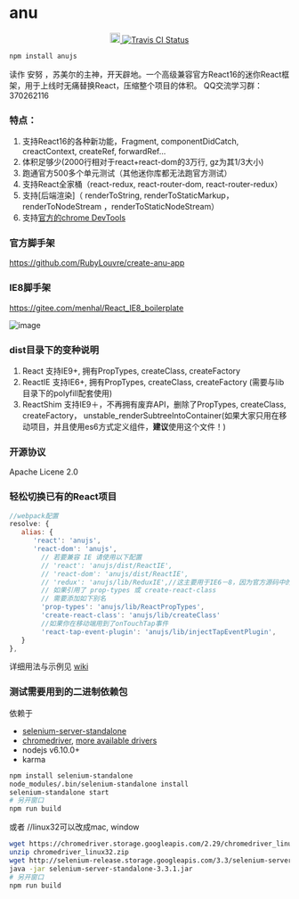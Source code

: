 # anu

<p align="center">
<a href="https://badge.fury.io/js/anujs">
<img src="https://badge.fury.io/js/anujs.svg" alt="npm version" height="18">
</a>
<a href="https://travis-ci.org/RubyLouvre/anu">
<img src="https://travis-ci.org/RubyLouvre/anu.svg?branch=master" alt="Travis CI Status"/>
</a>

</p>


```bash
npm install anujs
```

读作 安努 ，苏美尔的主神，开天辟地。一个高级兼容官方React16的迷你React框架，用于上线时无痛替换React，压缩整个项目的体积。
QQ交流学习群：  370262116

### 特点：

1. 支持React16的各种新功能，Fragment, componentDidCatch, creactContext, createRef, forwardRef...
2. 体积足够少(2000行相对于react+react-dom的3万行, gz为其1/3大小)
3. 跑通官方500多个单元测试（其他迷你库都无法跑官方测试）
4. 支持React全家桶（react-redux, react-router-dom, react-router-redux）
5. 支持[后端渲染]（ renderToString, renderToStaticMarkup， renderToNodeStream ，renderToStaticNodeStream）
6. 支持[官方的chrome DevTools](https://github.com/RubyLouvre/anu/wiki/react-chrome%E5%BC%80%E5%8F%91%E8%80%85%E5%B7%A5%E5%85%B7)

### 官方脚手架 

https://github.com/RubyLouvre/create-anu-app

### IE8脚手架 

https://gitee.com/menhal/React_IE8_boilerplate


![image](https://cloud.githubusercontent.com/assets/190846/26769869/e5e1f6c0-49e4-11e7-94c9-f106179cf40f.png)

### dist目录下的变种说明
1. React 支持IE9+, 拥有PropTypes, createClass, createFactory
2. ReactIE 支持IE6+, 拥有PropTypes, createClass, createFactory (需要与lib目录下的polyfill配套使用)
3. ReactShim 支持IE9＋，不再拥有废弃API，删除了PropTypes, createClass, createFactory， unstable_renderSubtreeIntoContainer(如果大家只用在移动项目，并且使用es6方式定义组件，**建议**使用这个文件！)

### 开源协议 
Apache Licene 2.0

### 轻松切换已有的React项目

```js
//webpack配置
resolve: {
   alias: {
      'react': 'anujs',
      'react-dom': 'anujs',
        // 若要兼容 IE 请使用以下配置
        // 'react': 'anujs/dist/ReactIE',
        // 'react-dom': 'anujs/dist/ReactIE',
        // 'redux': 'anujs/lib/ReduxIE',//这主要用于IE6－8，因为官方源码中的isPlainObject方法性能超差
        // 如果引用了 prop-types 或 create-react-class
        // 需要添加如下别名
        'prop-types': 'anujs/lib/ReactPropTypes',
        'create-react-class': 'anujs/lib/createClass'
        //如果你在移动端用到了onTouchTap事件
        'react-tap-event-plugin': 'anujs/lib/injectTapEventPlugin',  
   }
},
```

详细用法与示例见  [wiki](https://github.com/RubyLouvre/anu/wiki) 


### 测试需要用到的二进制依赖包

依赖于

+ [selenium-server-standalone](http://selenium-release.storage.googleapis.com/3.3/selenium-server-standalone-3.3.1.jar)
+ [chromedriver](https://sites.google.com/a/chromium.org/chromedriver/), [more available drivers](http://www.seleniumhq.org/projects/webdriver/)
+ nodejs v6.10.0+
+ karma


```bash
npm install selenium-standalone 
node_modules/.bin/selenium-standalone install
selenium-standalone start
# 另开窗口
npm run build
```
或者
//linux32可以改成mac, window

```bash
wget https://chromedriver.storage.googleapis.com/2.29/chromedriver_linux32.zip
unzip chromedriver_linux32.zip
wget http://selenium-release.storage.googleapis.com/3.3/selenium-server-standalone-3.3.1.jar
java -jar selenium-server-standalone-3.3.1.jar
# 另开窗口
npm run build
```


